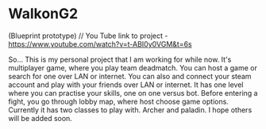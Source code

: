 # WalkonG2
(Blueprint prototype) // You Tube link to project - https://www.youtube.com/watch?v=t-ABI0y0VGM&t=6s

So... This is my personal project that I am working for while now. It's multiplayer game, where you play team deadmatch. You can host a game or search for one over LAN or internet. You can also and connect your steam account and play with your friends over LAN or internet. It has one level where you can practise your skills, one on one versus bot. Before entering a fight, you go through lobby map, where host choose game options. Currently it has two classes to play with. Archer and paladin. I hope others will be added soon.
